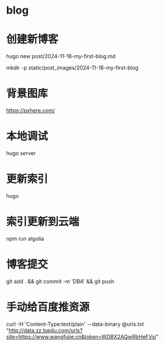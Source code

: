 # blog

# 创建新博客
hugo new post/2024-11-18-my-first-blog.md

mkdir -p static/post_images/2024-11-18-my-first-blog

# 背景图库
https://pxhere.com/

# 本地调试
hugo server

# 更新索引
hugo

# 索引更新到云端
npm run algolia

# 博客提交
git add . && git commit -m 'DBA' && git push

# 手动给百度推资源
curl -H 'Content-Type:text/plain' --data-binary @urls.txt "http://data.zz.baidu.com/urls?site=https://www.wangfujie.cn&token=WDBX2AQwRbHeFVsj"